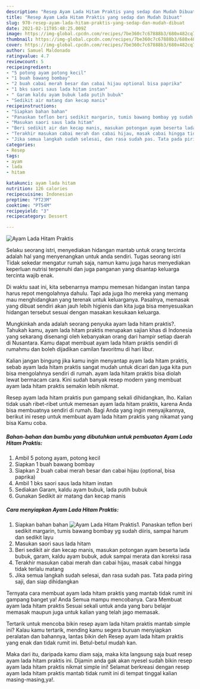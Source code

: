 ```yaml
---
description: "Resep Ayam Lada Hitam Praktis yang sedap dan Mudah Dibuat"
title: "Resep Ayam Lada Hitam Praktis yang sedap dan Mudah Dibuat"
slug: 970-resep-ayam-lada-hitam-praktis-yang-sedap-dan-mudah-dibuat
date: 2021-02-11T05:48:25.009Z
image: https://img-global.cpcdn.com/recipes/7be360c7c67888b3/680x482cq70/ayam-lada-hitam-praktis-foto-resep-utama.jpg
thumbnail: https://img-global.cpcdn.com/recipes/7be360c7c67888b3/680x482cq70/ayam-lada-hitam-praktis-foto-resep-utama.jpg
cover: https://img-global.cpcdn.com/recipes/7be360c7c67888b3/680x482cq70/ayam-lada-hitam-praktis-foto-resep-utama.jpg
author: Samuel Maldonado
ratingvalue: 4.7
reviewcount: 5
recipeingredient:
- "5 potong ayam potong kecil"
- "1 buah bawang bombay"
- "2 buah cabai merah besar dan cabai hijau optional bisa paprika"
- "1 bks saori saus lada hitam instan"
- " Garam kaldu ayam bubuk lada putih bubuk"
- "Sedikit air matang dan kecap manis"
recipeinstructions:
- "Siapkan bahan bahan"
- "Panaskan teflon beri sedikit margarin, tumis bawang bombay yg sudah diiris, sampai harum dan sedikit layu"
- "Masukan saori saus lada hitam"
- "Beri sedikit air dan kecap manis, masukan potongan ayam beserta lada bubuk, garam, kaldu ayam bubuk, aduk sampai merata dan koreksi rasa"
- "Terakhir masukan cabai merah dan cabai hijau, masak cabai hingga tidak terlalu matang"
- "Jika semua langkah sudah selesai, dan rasa sudah pas. Tata pada piring saji, dan siap dihidangkan"
categories:
- Resep
tags:
- ayam
- lada
- hitam

katakunci: ayam lada hitam 
nutrition: 126 calories
recipecuisine: Indonesian
preptime: "PT23M"
cooktime: "PT54M"
recipeyield: "3"
recipecategory: Dessert

---
```



![Ayam Lada Hitam Praktis](https://img-global.cpcdn.com/recipes/7be360c7c67888b3/680x482cq70/ayam-lada-hitam-praktis-foto-resep-utama.jpg)

Selaku seorang istri, menyediakan hidangan mantab untuk orang tercinta adalah hal yang menyenangkan untuk anda sendiri. Tugas seorang istri Tidak sekedar mengatur rumah saja, namun kamu juga harus menyediakan keperluan nutrisi terpenuhi dan juga panganan yang disantap keluarga tercinta wajib enak.

Di waktu  saat ini, kita sebenarnya mampu memesan hidangan instan tanpa harus repot mengolahnya dahulu. Tapi ada juga lho mereka yang memang mau menghidangkan yang terenak untuk keluarganya. Pasalnya, memasak yang dibuat sendiri akan jauh lebih higienis dan kita juga bisa menyesuaikan hidangan tersebut sesuai dengan masakan kesukaan keluarga. 



Mungkinkah anda adalah seorang penyuka ayam lada hitam praktis?. Tahukah kamu, ayam lada hitam praktis merupakan sajian khas di Indonesia yang sekarang disenangi oleh kebanyakan orang dari hampir setiap daerah di Nusantara. Kamu dapat membuat ayam lada hitam praktis sendiri di rumahmu dan boleh dijadikan camilan favoritmu di hari libur.

Kalian jangan bingung jika kamu ingin menyantap ayam lada hitam praktis, sebab ayam lada hitam praktis sangat mudah untuk dicari dan juga kita pun bisa mengolahnya sendiri di rumah. ayam lada hitam praktis bisa diolah lewat bermacam cara. Kini sudah banyak resep modern yang membuat ayam lada hitam praktis semakin lebih nikmat.

Resep ayam lada hitam praktis pun gampang sekali dihidangkan, lho. Kalian tidak usah ribet-ribet untuk memesan ayam lada hitam praktis, karena Anda bisa membuatnya sendiri di rumah. Bagi Anda yang ingin menyajikannya, berikut ini resep untuk membuat ayam lada hitam praktis yang nikamat yang bisa Kamu coba.

<!--inarticleads1-->

##### Bahan-bahan dan bumbu yang dibutuhkan untuk pembuatan Ayam Lada Hitam Praktis:

1. Ambil 5 potong ayam, potong kecil
1. Siapkan 1 buah bawang bombay
1. Siapkan 2 buah cabai merah besar dan cabai hijau (optional, bisa paprika)
1. Ambil 1 bks saori saus lada hitam instan
1. Sediakan  Garam, kaldu ayam bubuk, lada putih bubuk
1. Gunakan Sedikit air matang dan kecap manis




<!--inarticleads2-->

##### Cara menyiapkan Ayam Lada Hitam Praktis:

1. Siapkan bahan bahan
<img src="https://img-global.cpcdn.com/steps/c22a629f10e88467/160x128cq70/ayam-lada-hitam-praktis-langkah-memasak-1-foto.jpg" alt="Ayam Lada Hitam Praktis">1. Panaskan teflon beri sedikit margarin, tumis bawang bombay yg sudah diiris, sampai harum dan sedikit layu
1. Masukan saori saus lada hitam
1. Beri sedikit air dan kecap manis, masukan potongan ayam beserta lada bubuk, garam, kaldu ayam bubuk, aduk sampai merata dan koreksi rasa
1. Terakhir masukan cabai merah dan cabai hijau, masak cabai hingga tidak terlalu matang
1. Jika semua langkah sudah selesai, dan rasa sudah pas. Tata pada piring saji, dan siap dihidangkan




Ternyata cara membuat ayam lada hitam praktis yang mantab tidak rumit ini gampang banget ya! Anda Semua mampu mencobanya. Cara Membuat ayam lada hitam praktis Sesuai sekali untuk anda yang baru belajar memasak maupun juga untuk kalian yang telah jago memasak.

Tertarik untuk mencoba bikin resep ayam lada hitam praktis mantab simple ini? Kalau kamu tertarik, mending kamu segera buruan menyiapkan peralatan dan bahannya, lantas bikin deh Resep ayam lada hitam praktis yang enak dan tidak rumit ini. Betul-betul mudah kan. 

Maka dari itu, daripada kamu diam saja, maka kita langsung saja buat resep ayam lada hitam praktis ini. Dijamin anda gak akan nyesel sudah bikin resep ayam lada hitam praktis nikmat simple ini! Selamat berkreasi dengan resep ayam lada hitam praktis mantab tidak rumit ini di tempat tinggal kalian masing-masing,ya!.

